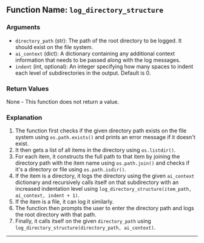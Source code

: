 ## Function Name: `log_directory_structure`



### Arguments
* `directory_path` (str): The path of the root directory to be logged. It should exist on the file system.
* `ai_context` (dict): A dictionary containing any additional context information that needs to be passed along with the log messages.
* `indent` (int, optional): An integer specifying how many spaces to indent each level of subdirectories in the output. Default is 0.


### Return Values
None - This function does not return a value.


### Explanation
1. The function first checks if the given directory path exists on the file system using `os.path.exists()` and prints an error message if it doesn't exist.
2. It then gets a list of all items in the directory using `os.listdir()`.
3. For each item, it constructs the full path to that item by joining the directory path with the item name using `os.path.join()` and checks if it's a directory or file using `os.path.isdir()`.
4. If the item is a directory, it logs the directory using the given `ai_context` dictionary and recursively calls itself on that subdirectory with an increased indentation level using `log_directory_structure(item_path, ai_context, indent + 1)`.
5. If the item is a file, it can log it similarly.
6. The function then prompts the user to enter the directory path and logs the root directory with that path.
7. Finally, it calls itself on the given `directory_path` using `log_directory_structure(directory_path, ai_context)`.

---